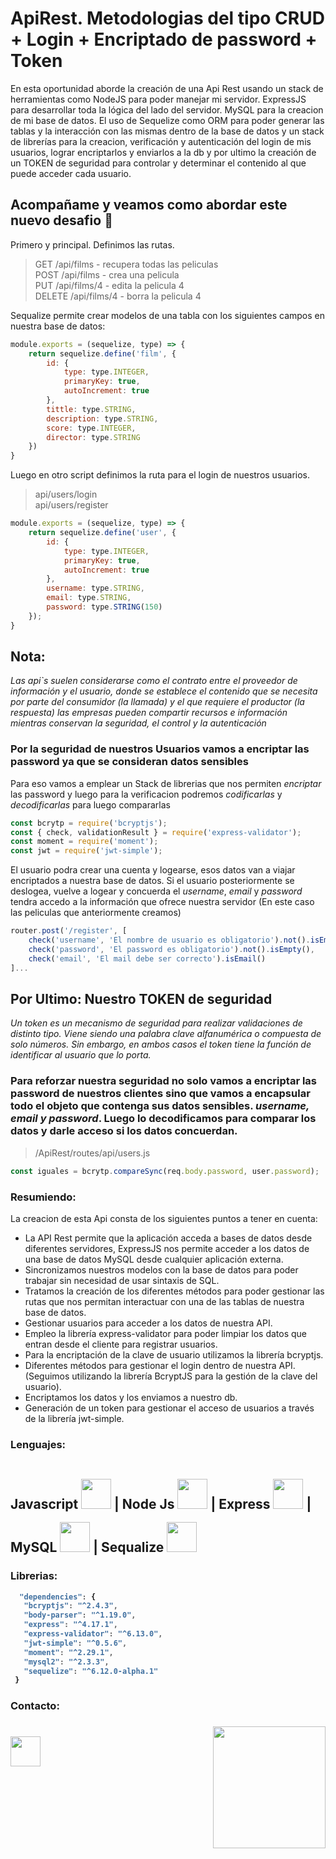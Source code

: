 # ApiRest. Metodologias del tipo CRUD + Login + Encriptado de password + Token
En esta oportunidad aborde la creación de una Api Rest usando un stack de herramientas como NodeJS para poder manejar mi servidor. ExpressJS para desarrollar toda la lógica del lado del servidor. MySQL 
para la creacion de mi base de datos. El uso de Sequelize como ORM para poder generar las tablas y la interacción con las mismas dentro de la base de datos y un stack de librerías para la creacion, verificación y autenticación del login de mis usuarios, lograr encriptarlos y enviarlos a la db y por ultimo la creación de un TOKEN de seguridad para controlar y determinar el contenido al que puede acceder cada usuario. 

## Acompañame y veamos como abordar este nuevo desafio :muscle:
 
Primero y principal. Definimos las rutas.
>GET /api/films - recupera todas las peliculas  
POST /api/films - crea una pelicula  
PUT /api/films/4 - edita la pelicula 4  
DELETE /api/films/4 - borra la pelicula 4

Sequalize permite crear modelos de una tabla con los siguientes campos en nuestra base de datos:  
```JavaScript
module.exports = (sequelize, type) => {
    return sequelize.define('film', {
        id: {
            type: type.INTEGER,
            primaryKey: true,
            autoIncrement: true
        },
        tittle: type.STRING,
        description: type.STRING,
        score: type.INTEGER,
        director: type.STRING
    })
}
```

Luego en otro script definimos la ruta para el login de nuestros usuarios.  
>api/users/login  
api/users/register  
  
```JavaScript
module.exports = (sequelize, type) => {
    return sequelize.define('user', {
        id: {
            type: type.INTEGER,
            primaryKey: true,
            autoIncrement: true
        },
        username: type.STRING,
        email: type.STRING,
        password: type.STRING(150)
    });
}
```
## Nota:   
*Las api`s suelen considerarse como el contrato entre el proveedor de información y el usuario,
donde se establece el contenido que se necesita por parte del consumidor (la llamada) y el que requiere el productor (la respuesta)
las empresas pueden compartir recursos e información mientras conservan la seguridad, el control y la autenticación*

### Por la seguridad de nuestros Usuarios vamos a encriptar las password ya que se consideran datos sensibles

Para eso vamos a emplear un Stack de librerias que nos permiten *encriptar* las password y luego para la verificacion podremos *codificarlas* y *decodificarlas* para luego compararlas   
```JavaScript
const bcrytp = require('bcryptjs');
const { check, validationResult } = require('express-validator');
const moment = require('moment');
const jwt = require('jwt-simple');
```
El usuario podra crear una cuenta y logearse, esos datos van a viajar encriptados a nuestra base de datos. Si el usuario posteriormente se deslogea, vuelve a logear y concuerda el *username*, *email* y *password* tendra accedo a la información que ofrece nuestra servidor (En este caso las peliculas que anteriormente creamos)  
```JavaScript
router.post('/register', [
    check('username', 'El nombre de usuario es obligatorio').not().isEmpty(),
    check('password', 'El password es obligatorio').not().isEmpty(),
    check('email', 'El mail debe ser correcto').isEmail()
]...
```
## Por Ultimo: Nuestro TOKEN de seguridad   
*Un token es un mecanismo de seguridad para realizar validaciones de distinto tipo. Viene siendo una palabra clave alfanumérica
o compuesta de solo números. Sin embargo, en ambos casos el token tiene la función de identificar al usuario que lo porta.*  
### Para reforzar nuestra seguridad no solo vamos a encriptar las password de nuestros clientes sino que vamos a encapsular todo el objeto que contenga sus datos sensibles. *username, email y password*. Luego lo decodificamos para comparar los datos y darle acceso si los datos concuerdan.
>/ApiRest/routes/api/users.js 
```JavaScript
const iguales = bcrytp.compareSync(req.body.password, user.password);
``` 
### Resumiendo: 
La creacion de esta Api consta de los siguientes puntos a tener en cuenta:  
- La API Rest permite que la aplicación acceda a bases de datos desde diferentes servidores, ExpressJS nos permite acceder a los datos de una base de datos MySQL desde cualquier aplicación externa.  
- Sincronizamos nuestros modelos con la base de datos para poder trabajar sin necesidad de usar sintaxis de SQL.  
- Tratamos la creación de los diferentes métodos para poder gestionar las rutas que nos permitan interactuar con una de las tablas de nuestra base de datos.  
- Gestionar usuarios para acceder a los datos de nuestra API.  
- Empleo la librería express-validator para poder limpiar los datos que entran desde el cliente para registrar usuarios.  
- Para la encriptación de la clave de usuario utilizamos la librería bcryptjs.  
- Diferentes métodos para gestionar el login dentro de nuestra API. (Seguimos utilizando la librería BcryptJS para la gestión de la clave del usuario).
- Encriptamos los datos y los enviamos a nuestro db. 
- Generación de un token para gestionar el acceso de usuarios a través de la librería jwt-simple.


<h3><strong> Lenguajes: <strong></h3>
    <h2>
     Javascript <img style='width: 3rem; height: 3rem; margin-top: 1rem' src="https://cdn.pixabay.com/photo/2015/04/23/17/41/javascript-736400_960_720.png"/>  |
     Node Js <img style='width: 3rem; height: 3rem; margin-top: 1rem' src="https://res.cloudinary.com/druj3xeao/image/upload/v1635268343/readme/pngwing.com_9_nptorj.png"/> |
     Express <img <img style='width: 3rem; height: 3rem; margin-top: 1rem' src="https://res.cloudinary.com/druj3xeao/image/upload/v1635268180/readme/pngwing.com_5_mtcqjs.png"/> | MySQL <img <img style='width: 3rem; height: 3rem; margin-top: 1rem' src="https://upload.wikimedia.org/wikipedia/commons/thumb/5/51/Mysql.svg/800px-Mysql.svg.png"/> | 
     Sequalize <img <img style='width: 3rem; height: 3rem; margin-top: 1rem' src="https://seekvectors.com/files/download/Sequelize-01.png"
     <h2>
<h3><strong> Librerias: <strong></h3>

 ```JavaScript
   "dependencies": {
    "bcryptjs": "^2.4.3",
    "body-parser": "^1.19.0",
    "express": "^4.17.1",
    "express-validator": "^6.13.0",
    "jwt-simple": "^0.5.6",
    "moment": "^2.29.1",
    "mysql2": "^2.3.3",
    "sequelize": "^6.12.0-alpha.1"
  }
``` 
 <h3> Contacto: <h3> <img align='right' src="https://user-images.githubusercontent.com/85074756/140621760-a092acaa-bb99-41b2-bc4f-b2d30283fbf2.jpeg" width="180" height="195">
    <a href='https://www.linkedin.com/in/ivan-s-nu%C3%B1ez/' target= "_blank">
     <img style='width: 3rem; height: 3rem; margin-top: 1rem' src="https://res.cloudinary.com/druj3xeao/image/upload/v1635266956/readme/linkedin-logo-png-1825_cjdift.png">
    </a><br>
